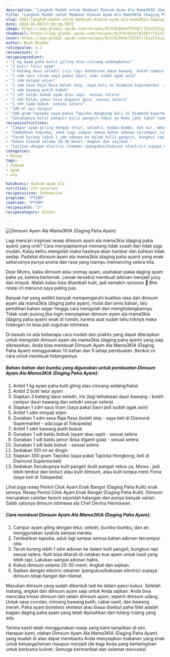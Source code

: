 ```yaml
---
description: "Langkah Mudah untuk Membuat Dimsum Ayam Ala Mama3KIA (Daging Paha Ayam), Enak"
title: "Langkah Mudah untuk Membuat Dimsum Ayam Ala Mama3KIA (Daging Paha Ayam), Enak"
slug: 4481-langkah-mudah-untuk-membuat-dimsum-ayam-ala-mama3kia-daging-paha-ayam-enak
date: 2020-05-06T17:59:28.507Z
image: https://img-global.cpcdn.com/recipes/8137dcb93e793387/751x532cq70/dimsum-ayam-ala-mama3kia-daging-paha-ayam-foto-resep-utama.jpg
thumbnail: https://img-global.cpcdn.com/recipes/8137dcb93e793387/751x532cq70/dimsum-ayam-ala-mama3kia-daging-paha-ayam-foto-resep-utama.jpg
cover: https://img-global.cpcdn.com/recipes/8137dcb93e793387/751x532cq70/dimsum-ayam-ala-mama3kia-daging-paha-ayam-foto-resep-utama.jpg
author: Noah Rhodes
ratingvalue: 4.2
reviewcount: 4
recipeingredient:
- "1 kg ayam paha kulit giling atau cincang sedanghalus"
- "2 butir telur ayam"
- "3 batang daun seledri iris lagi kehabisan daun bawang  boleh campur daun bawang dan seledri sesuai selera"
- "1 sdm saus tiram saya pakai Saori jadi sudah agak asin"
- "1 sdm minyak wijen"
- "1 sdm saus Raja Rasa boleh skip  saya beli di Diamond Supermarket  ada juga di Tokopedia"
- "1 sdm bawang putih bubuk"
- "1 sdt kaldu bubuk ayam atau sapi  sesuai selera"
- "1 sdt kaldu jamur bisa diganti gula  sesuai selera"
- "1 sdt lada bubuk  sesuai selera"
- "100 ml air dingin"
- "300 gram Tapioka saya pakai Tapioka Hongkong beli di Diamond Supermarket"
- "Secukupnya kulit pangsit kulit pangsit rebus ya Moms jadi lebih lembut dan lentur atau kulit dimsum atau kulit lumpia merk Finna saya beli di Tokopedia"
recipeinstructions:
- "Campur ayam giling dengan telur, seledri, bumbu-bumbu, dan air, menggunakan spatula sampai merata."
- "Tambahkan tapioka, aduk lagi sampai semua bahan adonan tercampur rata."
- "Taruh kurang lebih 1 sdm adonan ke dalam kulit pangsit, bungkus rapi sesuai selera. Kulit bisa ditaruh di cetakan kue apem untuk hasil yang lebih rapi. Lakukan sampai adonan habis."
- "Kukus dimsum selama 20-30 menit. Angkat dan sajikan."
- "Sajikan dengan electric steamer (pengukus/kukusan electric) supaya dimsum tetap hangat dan nikmat."
categories:
- Resep
tags:
- dimsum
- ayam
- ala

katakunci: dimsum ayam ala 
nutrition: 274 calories
recipecuisine: Indonesian
preptime: "PT29M"
cooktime: "PT39M"
recipeyield: "2"
recipecategory: Dinner

---
```



![Dimsum Ayam Ala Mama3KIA (Daging Paha Ayam)](https://img-global.cpcdn.com/recipes/8137dcb93e793387/751x532cq70/dimsum-ayam-ala-mama3kia-daging-paha-ayam-foto-resep-utama.jpg)

Lagi mencari inspirasi resep dimsum ayam ala mama3kia (daging paha ayam) yang unik? Cara menyiapkannya memang tidak susah dan tidak juga mudah. Kalau keliru mengolah maka hasilnya akan hambar dan bahkan tidak sedap. Padahal dimsum ayam ala mama3kia (daging paha ayam) yang enak seharusnya punya aroma dan rasa yang mampu memancing selera kita.

Dear Moms, kalau dimsum atau siomay ayam, usahakan pakai daging ayam paha ya, karena berlemak. Lemak tersebut membuat adonan menjadi juicy dan empuk. Malah kalau bisa ditambah kulit, jadi semakin nyoooss 🥰 Btw resep ini menurut saya paling pas.

Banyak hal yang sedikit banyak mempengaruhi kualitas rasa dari dimsum ayam ala mama3kia (daging paha ayam), mulai dari jenis bahan, lalu pemilihan bahan segar hingga cara mengolah dan menghidangkannya. Tidak usah pusing jika ingin menyiapkan dimsum ayam ala mama3kia (daging paha ayam) enak di rumah, karena asal sudah tahu triknya maka hidangan ini bisa jadi suguhan istimewa.


Di bawah ini ada beberapa cara mudah dan praktis yang dapat diterapkan untuk mengolah dimsum ayam ala mama3kia (daging paha ayam) yang siap dikreasikan. Anda bisa membuat Dimsum Ayam Ala Mama3KIA (Daging Paha Ayam) menggunakan 13 bahan dan 5 tahap pembuatan. Berikut ini cara untuk membuat hidangannya.

<!--inarticleads1-->

##### Bahan-bahan dan bumbu yang digunakan untuk pembuatan Dimsum Ayam Ala Mama3KIA (Daging Paha Ayam):

1. Ambil 1 kg ayam paha kulit giling atau cincang sedang/halus
1. Ambil 2 butir telur ayam
1. Siapkan 3 batang daun seledri, iris (lagi kehabisan daun bawang - boleh campur daun bawang dan seledri sesuai selera)
1. Siapkan 1 sdm saus tiram (saya pakai Saori jadi sudah agak asin)
1. Ambil 1 sdm minyak wijen
1. Gunakan 1 sdm saus Raja Rasa (boleh skip - saya beli di Diamond Supermarket - ada juga di Tokopedia)
1. Ambil 1 sdm bawang putih bubuk
1. Gunakan 1 sdt kaldu bubuk (ayam atau sapi) - sesuai selera
1. Gunakan 1 sdt kaldu jamur (bisa diganti gula) - sesuai selera
1. Gunakan 1 sdt lada bubuk - sesuai selera
1. Sediakan 100 ml air dingin
1. Siapkan 300 gram Tapioka (saya pakai Tapioka Hongkong, beli di Diamond Supermarket)
1. Sediakan Secukupnya kulit pangsit (kulit pangsit rebus ya, Moms.. jadi lebih lembut dan lentur) atau kulit dimsum, atau kulit lumpia merk Finna (saya beli di Tokopedia)


Lihat juga resep Pentol Cilok Ayam Enak Banget (Daging Paha Kulit) enak lainnya. Resep Pentol Cilok Ayam Enak Banget (Daging Paha Kulit). Dimsum merupakan camilan favorit sejumlah kalangan dan punya banyak varian. Salah satunya dimsum istimewa ala Chef Devina Hermawan. 

<!--inarticleads2-->

##### Cara membuat Dimsum Ayam Ala Mama3KIA (Daging Paha Ayam):

1. Campur ayam giling dengan telur, seledri, bumbu-bumbu, dan air, menggunakan spatula sampai merata.
1. Tambahkan tapioka, aduk lagi sampai semua bahan adonan tercampur rata.
1. Taruh kurang lebih 1 sdm adonan ke dalam kulit pangsit, bungkus rapi sesuai selera. Kulit bisa ditaruh di cetakan kue apem untuk hasil yang lebih rapi. Lakukan sampai adonan habis.
1. Kukus dimsum selama 20-30 menit. Angkat dan sajikan.
1. Sajikan dengan electric steamer (pengukus/kukusan electric) supaya dimsum tetap hangat dan nikmat.


Masukan dimsum yang sudah dibentuk tadi ke dalam panci kukus. Setelah matang, angkat dan dimsum ayam siap untuk Anda sajikan. Anda bisa mencoba kreasi dimsum lain selain dimsum ayam, seperti dimsum udang. Untuk saus cocolan, cincang bawang putih, cabai rawit, dan bawang merah. Paha ayam boneless skinless atau biasa disebut paha fillet adalah bagian daging paha ayam yang telah dipisahkan dari tulang-tulang yang ada. 

Terima kasih telah menggunakan resep yang kami tampilkan di sini. Harapan kami, olahan Dimsum Ayam Ala Mama3KIA (Daging Paha Ayam) yang mudah di atas dapat membantu Anda menyiapkan makanan yang enak untuk keluarga/teman maupun menjadi ide bagi Anda yang berkeinginan untuk berbisnis kuliner. Semoga bermanfaat dan selamat mencoba!
